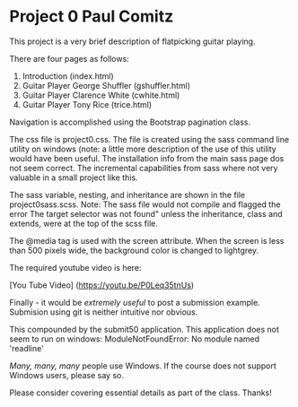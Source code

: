 # Project 0 Paul Comitz


This project is a very brief description of flatpicking guitar playing. 

There are four pages as follows: 
1. Introduction (index.html) 
2. Guitar Player George Shuffler (gshuffler.html)
3. Guitar Player Clarence White (cwhite.html)
4. Guitar Player Tony Rice (trice.html)

Navigation is accomplished using the Bootstrap pagination class.

The css file is project0.css. The file is created using 
the sass command line utility on windows (note: a little more 
description of the use of this utility would have been useful. The 
installation info from the main sass page dos not seem correct. 
The incremental capabilities from sass where not very valuable in 
a small project like this.  

The sass variable, nesting, and inheritance are shown in the file 
project0sass.scss. Note: The sass file would not compile and flagged 
the error The target selector was not found" unless the inheritance, class and extends, were at the top of the scss file.  

The @media tag is used with the screen attribute. When the screen is 
less than 500 pixels wide, the background color is changed to lightgrey. 

The required youtube video is here: 

[You Tube Video] (https://youtu.be/P0Leq35tnUs)

Finally - it would be *extremely useful* to post a submission example. 
Submision using git is neither intuitive nor obvious. 

This compounded by the submit50 application. This application does not seem to run on windows: 
ModuleNotFoundError: No module named 'readline'

*Many, many, many* people use Windows. If the course does not support Windows users, please say so. 

Please consider covering essential details as part of the class. Thanks! 